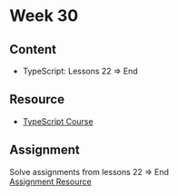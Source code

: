 # Week 30

## Content

- TypeScript: Lessons 22 ⇒ End

## Resource

- [TypeScript Course](https://www.youtube.com/watch?v=pc5IlcEn8vw&list=PLDoPjvoNmBAy532K9M_fjiAmrJ0gkCyLJ)

## Assignment

Solve assignments from lessons 22 ⇒ End  
[Assignment Resource](https://elzero.org/study/typescript-study-plan/ )
